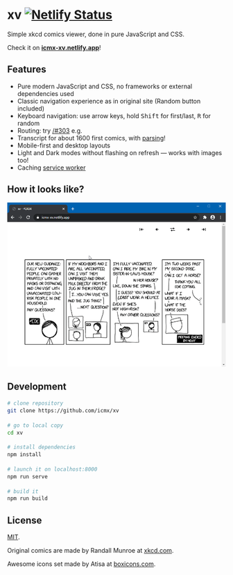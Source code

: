 # xv [![Netlify Status](https://api.netlify.com/api/v1/badges/f6985616-4725-4688-874b-76048e7418a8/deploy-status)](https://icmx-xv.netlify.app/)

Simple xkcd comics viewer, done in pure JavaScript and CSS.

Check it on **[icmx-xv.netlify.app](https://icmx-xv.netlify.app/)**!

## Features

  - Pure modern JavaScript and CSS, no frameworks or external dependencies used
  - Classic navigation experience as in original site (Random button included)
  - Keyboard navigation: use arrow keys, hold <kbd>Shift</kbd> for first/last, <kbd>R</kbd> for random
  - Routing: try [/#303](https://icmx-xv.netlify.app/#303) e.g.
  - Transcript for about 1600 first comics, with [parsing](src/lib/xkcdparse)!
  - Mobile-first and desktop layouts
  - Light and Dark modes without flashing on refresh — works with images too!
  - Caching [service worker](src/service-worker.js)

## How it looks like?

![Animated demo of xv](demo.gif)

## Development

```sh
# clone repository
git clone https://github.com/icmx/xv

# go to local copy
cd xv

# install dependencies
npm install

# launch it on localhost:8000
npm run serve

# build it
npm run build
```

## License

[MIT](LICENSE).

Original comics are made by Randall Munroe at [xkcd.com](https://xkcd.com/).

Awesome icons set made by Atisa at [boxicons.com](https://boxicons.com/).
